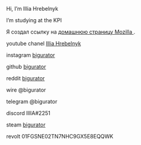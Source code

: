 Hi, I’m Illia Hrebelnyk

I’m studying at the KPI

<p>Я создал ссылку на
  <a href="https://www.mozilla.org/ru/"
     title="Лучшее место для поиска дополнительной информации
     о миссии Mozilla и о том, как внести свой вклад">домашнюю страницу Mozilla
  </a>.
</p>

youtube chanel [Illia Hrebelnyk](https://www.youtube.com/channel/UCOrX0FITra5eMdoZ2eJri1Q)

instagram [bigurator](https://www.instagram.com/bigurator)

github [bigurator](https://github.com/bigurator)

reddit [bigurator](https://www.reddit.com/user/bigurator/)

wire @bigurator

telegram @bigurator

discord IllIA#2251

steam [bigurator](https://steamcommunity.com/id/bigurator)

revolt 01FGSNE02TN7NHC9GX5E8EQQWK
